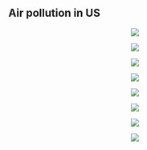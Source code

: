 ## Air pollution in US
<p align="center" width="100%">
  <img src="https://github.com/rcflorestal/Data-Science-Specialization/blob/main/Exploratory-Data-Analysis/Exploratory-Graphs/output/boxPlot1.png">
</p>

<p align="center" width="50%">
  <img src="https://github.com/rcflorestal/Data-Science-Specialization/blob/main/Exploratory-Data-Analysis/Exploratory-Graphs/output/boxPlot2.png">
</p>

<p align="center" width="100%">
  <img src="https://github.com/rcflorestal/Data-Science-Specialization/blob/main/Exploratory-Data-Analysis/Exploratory-Graphs/output/hist1.png">
</p>

<p align="center" width="100%">
  <img src="https://github.com/rcflorestal/Data-Science-Specialization/blob/main/Exploratory-Data-Analysis/Exploratory-Graphs/output/hist2.png">
</p>

<p align="center" width="100%">
  <img src="https://github.com/rcflorestal/Data-Science-Specialization/blob/main/Exploratory-Data-Analysis/Exploratory-Graphs/output/hist3.png">
</p>


<p align="center" width="100%">
  <img src="https://github.com/rcflorestal/Data-Science-Specialization/blob/main/Exploratory-Data-Analysis/Exploratory-Graphs/output/scartterPlot1.png">
</p>

<p align="center" width="100%">
  <img src="https://github.com/rcflorestal/Data-Science-Specialization/blob/main/Exploratory-Data-Analysis/Exploratory-Graphs/output/scartterPlot2.png">
</p>

<p align="center" width="100%">
  <img src="https://github.com/rcflorestal/Data-Science-Specialization/blob/main/Exploratory-Data-Analysis/Exploratory-Graphs/output/scartterPlot3.png">
</p>

